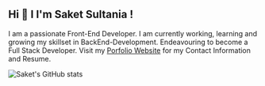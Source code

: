 ## Hi 👋 I I'm Saket Sultania !
I am a passionate Front-End Developer. I am currently working, learning and growing my skillset in BackEnd-Development. Endeavouring to become a Full Stack Developer. Visit my [Porfolio Website](https://saketsultania-tech.netlify.app/) for my Contact Information and Resume.

<img alt="Saket's GitHub stats" src="https://github-readme-stats.vercel.app/api?username=SAKET03&hide_border=true&hide_title=true&show_icons=true&theme=dark">

